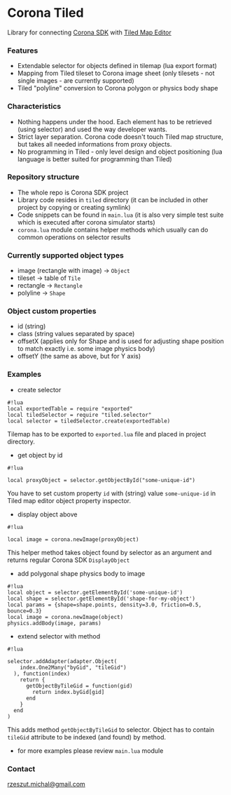 # Corona Tiled #

Library for connecting [Corona SDK](https://coronalabs.com/) with [Tiled Map Editor](http://www.mapeditor.org/)

### Features ###
* Extendable selector for objects defined in tilemap (lua export format)
* Mapping from Tiled tileset to Corona image sheet (only tilesets - not single images - are currently supported)
* Tiled "polyline" conversion to Corona polygon or physics body shape

### Characteristics ###
* Nothing happens under the hood. Each element has to be retrieved (using selector) and used the way developer wants.
* Strict layer separation. Corona code doesn't touch Tiled map structure, but takes all needed informations from proxy objects.
* No programming in Tiled - only level design and object positioning (lua language is better suited for programming than Tiled)

### Repository structure ###

* The whole repo is Corona SDK project
* Library code resides in `tiled` directory (it can be included in other project by copying or creating symlink)
* Code snippets can be found in `main.lua` (it is also very simple test suite which is executed after corona simulator starts)
* `corona.lua` module contains helper methods which usually can do common operations on selector results

### Currently supported object types ###

* image (rectangle with image) -> `Object`
* tileset -> table of `Tile`
* rectangle -> `Rectangle`
* polyline -> `Shape`

### Object custom properties ###

* id (string)
* class (string values separated by space)
* offsetX (applies only for Shape and is used for adjusting shape position to match exactly i.e. some image physics body)
* offsetY (the same as above, but for Y axis)

### Examples ###
* create selector

```
#!lua
local exportedTable = require "exported"
local tiledSelector = require "tiled.selector"
local selector = tiledSelector.create(exportedTable)
```
Tilemap has to be exported to `exported.lua` file and placed in project directory.

* get object by id

```
#!lua

local proxyObject = selector.getObjectById("some-unique-id")
```
You have to set custom property `id` with (string) value `some-unique-id` in Tiled map editor object property inspector.

* display object above

```
#!lua

local image = corona.newImage(proxyObject)
```
This helper method takes object found by selector as an argument and returns regular Corona SDK `DisplayObject`

* add polygonal shape physics body to image

```
#!lua
local object = selector.getElementById('some-unique-id')
local shape = selector.getElementById('shape-for-my-object')
local params = {shape=shape.points, density=3.0, friction=0.5, bounce=0.3}
local image = corona.newImage(object)
physics.addBody(image, params)
```

* extend selector with method

```
#!lua

selector.addAdapter(adapter.Object(
    index.One2Many("byGid", "tileGid")
  ), function(index)
    return {
      getObjectByTileGid = function(gid)
        return index.byGid[gid]
      end
    }
  end
)
```
This adds method `getObjectByTileGid` to selector. Object has to contain `tileGid` attribute to be indexed (and found) by method.

* for more examples please review `main.lua` module

### Contact ###
rzeszut.michal@gmail.com
